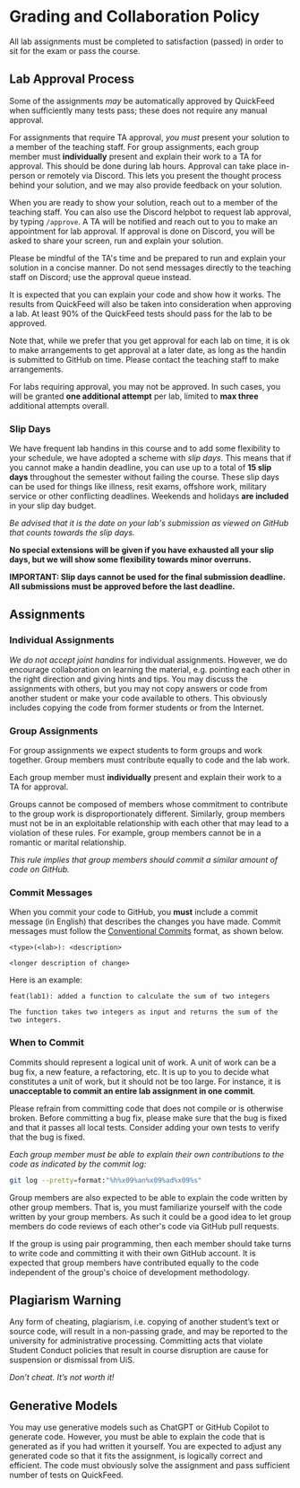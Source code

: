 # Grading and Collaboration Policy

All lab assignments must be completed to satisfaction (passed) in order to sit for the exam or pass the course.

## Lab Approval Process

Some of the assignments _may_ be automatically approved by QuickFeed when sufficiently many tests pass; these does not require any manual approval.

For assignments that require TA approval, _you must_ present your solution to a member of the teaching staff.
For group assignments, each group member must **individually** present and explain their work to a TA for approval.
This should be done during lab hours.
Approval can take place in-person or remotely via Discord.
This lets you present the thought process behind your solution, and we may also provide feedback on your solution.

When you are ready to show your solution, reach out to a member of the teaching staff.
You can also use the Discord helpbot to request lab approval, by typing `/approve`.
A TA will be notified and reach out to you to make an appointment for lab approval.
If approval is done on Discord, you will be asked to share your screen, run and explain your solution.

Please be mindful of the TA's time and be prepared to run and explain your solution in a concise manner.
Do not send messages directly to the teaching staff on Discord; use the approval queue instead.

It is expected that you can explain your code and show how it works.
The results from QuickFeed will also be taken into consideration when approving a lab.
At least 90% of the QuickFeed tests should pass for the lab to be approved.

Note that, while we prefer that you get approval for each lab on time, it is ok to make arrangements to get approval at a later date, as long as the handin is submitted to GitHub on time.
Please contact the teaching staff to make arrangements.

For labs requiring approval, you may not be approved.
In such cases, you will be granted **one additional attempt** per lab, limited to **max three** additional attempts overall.

### Slip Days

We have frequent lab handins in this course and to add some flexibility to your schedule, we have adopted a scheme with _slip days_.
This means that if you cannot make a handin deadline, you can use up to a total of **15 slip days** throughout the semester without failing the course.
These slip days can be used for things like illness, resit exams, offshore work, military service or other conflicting deadlines.
Weekends and holidays **are included** in your slip day budget.

_Be advised that it is the date on your lab's submission as viewed on GitHub that counts towards the slip days._

**No special extensions will be given if you have exhausted all your slip days, but we will show some flexibility towards minor overruns.**

**IMPORTANT: Slip days cannot be used for the final submission deadline. All submissions must be approved before the last deadline.**

## Assignments

### Individual Assignments

_We do not accept joint handins_ for individual assignments.
However, we do encourage collaboration on learning the material, e.g. pointing each other in the right direction and giving hints and tips.
You may discuss the assignments with others, but you may not copy answers or code from another student or make your code available to others.
This obviously includes copying the code from former students or from the Internet.

### Group Assignments

For group assignments we expect students to form groups and work together.
Group members must contribute equally to code and the lab work.

Each group member must **individually** present and explain their work to a TA for approval.

Groups cannot be composed of members whose commitment to contribute to the group work is disproportionately different.
Similarly, group members must not be in an exploitable relationship with each other that may lead to a violation of these rules.
For example, group members cannot be in a romantic or marital relationship.

_This rule implies that group members should commit a similar amount of code on GitHub._

### Commit Messages

When you commit your code to GitHub, you **must** include a commit message (in English) that describes the changes you have made.
Commit messages must follow the [Conventional Commits](https://www.conventionalcommits.org/en/v1.0.0/) format, as shown below.

```log
<type>(<lab>): <description>

<longer description of change>
```

Here is an example:

```log
feat(lab1): added a function to calculate the sum of two integers

The function takes two integers as input and returns the sum of the two integers.
```

### When to Commit

Commits should represent a logical unit of work.
A unit of work can be a bug fix, a new feature, a refactoring, etc.
It is up to you to decide what constitutes a unit of work, but it should not be too large.
For instance, it is **unacceptable to commit an entire lab assignment in one commit**.

Please refrain from committing code that does not compile or is otherwise broken.
Before committing a bug fix, please make sure that the bug is fixed and that it passes all local tests.
Consider adding your own tests to verify that the bug is fixed.

_Each group member must be able to explain their own contributions to the code as indicated by the commit log:_

```sh
git log --pretty=format:"%h%x09%an%x09%ad%x09%s"
```

Group members are also expected to be able to explain the code written by other group members.
That is, you must familiarize yourself with the code written by your group members.
As such it could be a good idea to let group members do code reviews of each other's code via GitHub pull requests.

If the group is using pair programming, then each member should take turns to write code and committing it with their own GitHub account.
It is expected that group members have contributed equally to the code independent of the group's choice of development methodology.

## Plagiarism Warning

Any form of cheating, plagiarism, i.e. copying of another student’s text or source code, will result in a non-passing grade, and may be reported to the university for administrative processing.
Committing acts that violate Student Conduct policies that result in course disruption are cause for suspension or dismissal from UiS.

_Don’t cheat. It’s not worth it!_

## Generative Models

You may use generative models such as ChatGPT or GitHub Copilot to generate code.
However, you must be able to explain the code that is generated as if you had written it yourself.
You are expected to adjust any generated code so that it fits the assignment, is logically correct and efficient.
The code must obviously solve the assignment and pass sufficient number of tests on QuickFeed.

